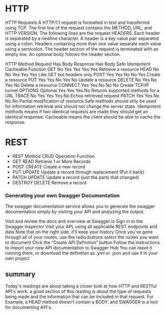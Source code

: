 # HTTP
HTTP Requests
A HTTP/1.1 request is formatted in text and transferred using TCP. The first line of the request contains the METHOD, URL, and HTTP VERSION. The following lines are the request HEADERS. Each header is separated by a newline character. A header is a key value pair separated using a colon. Headers containing more than one value separate each value using a semicolon. The header section of the request is terminated with an empty line. An optional body follows the header section.

HTTP Method	Request Has Body	Response Has Body	Safe	Idempotent	Cacheable	Function
GET	No	Yes	Yes	Yes	Yes	Retrieve a resource
HEAD	No	No	Yes	Yes	Yes	Like GET but headers only
POST	Yes	Yes	No	No	Yes	Create a resource
PUT	Yes	Yes	No	Yes	No	Update a resource
DELETE	No	Yes	No	Yes	No	Delete a resource
CONNECT	Yes	Yes	No	No	No	Create TCP/IP tunnel
OPTIONS	Optional	Yes	Yes	Yes	No	Returns supported methods for a URL
TRACE	No	Yes	Yes	Yes	No	Echos retrieved request
PATCH	Yes	Yes	No	No	No	Partial modification of resource
Safe methods should only be used for information retrieval and should not change the server state. Idempotent methods means if two identical requests are made they should get an identical response. Cacheable means the client should be able to cache the response.

# REST 
- REST Method	CRUD Operation	Function
- GET	READ	Retrieve 1 or More Records
- POST	CREATE	Create a new record
 - PUT	UPDATE	Update a record through  replacement (Put it back)
- PATCH	UPDATE	Update a record (just the parts that changed)
- DESTROY	DELETE	Remove a record


### Generating your own Swagger Documentation
The swagger documentation service allows you to generate the swagger documentation simply by visiting your API and analyzing the output.

Visit and review the docs and overview at Swagger.io
Sign in to the Swagger Inspector
Visit your API, using all applicable REST endpoints and data
Note that on the right side, it’ll keep your history
Once you’ve gone through all of your routes, use the radio buttons select the routes you want to document
Click the “Create API Definition” button
Follow the instructions to import your new API documentation to Swagger Hub
You can leave it running there, or download the definition as .yml or .json and use it in your own project

## summary
Today's readings are about taking a closer look at how HTTP and RESTful API's work. 
a good section of this reading is about the type of requests being made and the information that can be included in that request. For Example, a HEAD method doesn't contain a BODY. 
and SWAGGER is a tool for documenting API's.